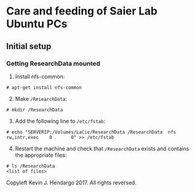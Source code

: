 Care and feeding of Saier Lab Ubuntu PCs
========================================

Initial setup
-------------

### Getting ResearchData mounted

1. Install nfs-common: 
```
# apt-get install nfs-common
```

2. Make `/ResearchData`:
```
# mkdir /ResearchData
```

3. Add the following line to `/etc/fstab`:
```
# echo "SERVERIP:/Volumes/LaCie/ResearchData /ResearchData  nfs     rw,intr,exec    0       0" >> /etc/fstab
```

4. Restart the machine and check that `/ResearchData` exists and contains the appropriate files:
```
# ls /ResearchData
<list of files>
```

Copyleft Kevin J. Hendargo 2017. All rights reversed.
